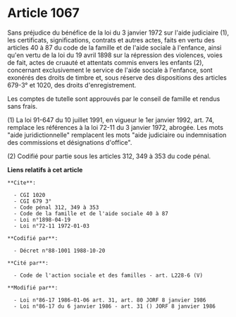 # Article 1067

Sans préjudice du bénéfice de la loi du 3 janvier 1972 sur l'aide judiciaire (1), les certificats, significations, contrats
et autres actes, faits en vertu des articles 40 à 87 du code de la famille et de l'aide sociale à l'enfance, ainsi qu'en
vertu de la loi du 19 avril 1898 sur la répression des violences, voies de fait, actes de cruauté et attentats commis envers
les enfants (2), concernant exclusivement le service de l'aide sociale à l'enfance, sont exonérés des droits de timbre et,
sous réserve des dispositions des articles 679-3° et 1020, des droits d'enregistrement.

Les comptes de tutelle sont approuvés par le conseil de famille et rendus sans frais.

(1) La loi 91-647 du 10 juillet 1991, en vigueur le 1er janvier 1992, art. 74, remplace les références à la loi 72-11 du 3
janvier 1972, abrogée. Les mots "aide juridictionnelle" remplacent les mots "aide judiciaire ou indemnisation des commissions
et désignations d'office".

(2) Codifié pour partie sous les articles 312, 349 à 353 du code pénal.

**Liens relatifs à cet article**

	**Cite**:

	  - CGI 1020
	  - CGI 679 3°
	  - Code pénal 312, 349 à 353
	  - Code de la famille et de l'aide sociale 40 à 87
	  - Loi n°1898-04-19
	  - Loi n°72-11 1972-01-03

	**Codifié par**:

	  - Décret n°88-1001 1988-10-20

	**Cité par**:

	  - Code de l'action sociale et des familles - art. L228-6 (V)

	**Modifié par**:

	  - Loi n°86-17 1986-01-06 art. 31, art. 80 JORF 8 janvier 1986
	  - Loi n°86-17 du 6 janvier 1986 - art. 31 () JORF 8 janvier 1986
